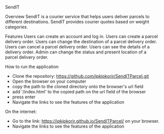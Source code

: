 SendIT

Overview
SendIT is a courier service that helps users deliver parcels to different destinations. SendIT provides courier quotes based on weight categories.

Features
Users can create an account and log in.
Users can create a parcel delivery order.
Users can change the destination of a parcel delivery order.
Users can cancel a parcel delivery order.
Users can see the details of a delivery order.
Admin can change the status and present location of a parcel delivery order.

How to run the application
- Clone the repository: https://github.com/ipkipkorir/SendITParcel.git
- Open the browser on your computer
- copy the path to the cloned directory onto the browser's url field
- add '/index.html' to the copied path on the url field of the browser
- press enter
- Navigate the links to see the features of the application

On the internet:
- Go to the link: https://ipkipkorir.github.io/SendITParcel/ on your browser.
- Navigate the links to see the features of the application